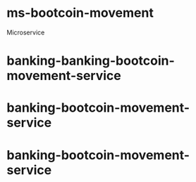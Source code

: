 # ms-bootcoin-movement
Microservice
# banking-banking-bootcoin-movement-service
# banking-bootcoin-movement-service
# banking-bootcoin-movement-service
